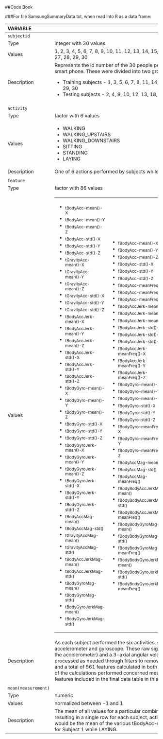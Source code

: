 ##Code Book

###For file SamsungSummaryData.txt, when read into R as a data frame:

|VARIABLE||
|:----|:----|
|```subjectid```||
|Type|integer with 30 values|
|Values|1, 2, 3, 4, 5, 6, 7, 8, 9, 10, 11, 12, 13, 14, 15,  16, 17, 18, 19, 20, 21, 22, 23, 24, 25, 26, 27, 28, 29, 30|
|Description|Represents the id number of the 30 people performing the experiment while wearing the smart phone. These were divided into two groups, one from training and one for testing.<ul><li>Training subjects - 1, 3, 5, 6, 7, 8, 11, 14, 15, 16, 17, 19, 21, 22, 23, 25, 26, 27, 28, 29, 30</li><li>Testing subjects - 2, 4, 9, 10, 12, 13, 18, 20, 24</li></ul>|
|||
|```activity```||
|Type|factor with 6 values|
|Values|<ul><li>WALKING</li><li>WALKING_UPSTAIRS</li><li>WALKING_DOWNSTAIRS</li><li>SITTING</li><li>STANDING</li><li>LAYING</li></ul>| 
|Description|One of 6 actions performed by subjects while wearing the smartphone|
|||
|```feature```||
|Type|factor with 86 values|
|Values|<table><tr><td><ul><li><sub>tBodyAcc-mean()-X</sub></li><li><sub>tBodyAcc-mean()-Y</sub></li><li><sub>tBodyAcc-mean()-Z</sub></li><li><sub>tBodyAcc-std()-X</sub></li><li><sub>tBodyAcc-std()-Y</sub></li><li><sub>tBodyAcc-std()-Z</sub></li><li><sub>tGravityAcc-mean()-X</sub></li><li><sub>tGravityAcc-mean()-Y</sub></li><li><sub>tGravityAcc-mean()-Z</sub></li><li><sub>tGravityAcc-std()-X</sub></li><li><sub>tGravityAcc-std()-Y</sub></li><li><sub>tGravityAcc-std()-Z</sub></li><li><sub>tBodyAccJerk-mean()-X</sub></li><li><sub>tBodyAccJerk-mean()-Y</sub></li><li><sub>tBodyAccJerk-mean()-Z</sub></li><li><sub>tBodyAccJerk-std()-X</sub></li><li><sub>tBodyAccJerk-std()-Y</sub></li><li><sub>tBodyAccJerk-std()-Z</sub></li><li><sub>tBodyGyro-mean()-X</sub></li><li><sub>tBodyGyro-mean()-Y</sub></li><li><sub>tBodyGyro-mean()-Z</sub></li><li><sub>tBodyGyro-std()-X</sub></li><li><sub>tBodyGyro-std()-Y</sub></li><li><sub>tBodyGyro-std()-Z</sub></li><li><sub>tBodyGyroJerk-mean()-X</sub></li><li><sub>tBodyGyroJerk-mean()-Y</sub></li><li><sub>tBodyGyroJerk-mean()-Z</sub></li><li><sub>tBodyGyroJerk-std()-X</sub></li><li><sub>tBodyGyroJerk-std()-Y</sub></li><li><sub>tBodyGyroJerk-std()-Z</sub></li><li><sub>tBodyAccMag-mean()</sub></li><li><sub>tBodyAccMag-std()</sub></li><li><sub>tGravityAccMag-mean()</sub></li><li><sub>tGravityAccMag-std()</sub></li><li><sub>tBodyAccJerkMag-mean()</sub></li><li><sub>tBodyAccJerkMag-std()</sub></li><li><sub>tBodyGyroMag-mean()</sub></li><li><sub>tBodyGyroMag-std()</sub></li><li><sub>tBodyGyroJerkMag-mean()</sub></li><li><sub>tBodyGyroJerkMag-std()</sub></li></ul></td><td><ul><li><sub>fBodyAcc-mean()-X</sub></sub></li><li><sub>fBodyAcc-mean()-Y</sub></li><li><sub>fBodyAcc-mean()-Z</sub></li><li><sub>fBodyAcc-std()-X</sub></li><li><sub>fBodyAcc-std()-Y</sub></li><li><sub>fBodyAcc-std()-Z</sub></li><li><sub>fBodyAcc-meanFreq()-X</sub></li><li><sub>fBodyAcc-meanFreq()-Y</sub></li><li><sub>fBodyAcc-meanFreq()-Z</sub></li><li><sub>fBodyAccJerk-mean()-X</sub></li><li><sub>fBodyAccJerk-mean()-Y</sub></li><li><sub>fBodyAccJerk-mean()-Z</sub></li><li><sub>fBodyAccJerk-std()-X</sub></li><li><sub>fBodyAccJerk-std()-Y</sub></li><li><sub>fBodyAccJerk-std()-Z</sub></li><li><sub>fBodyAccJerk-meanFreq()-X</sub></li><li><sub>fBodyAccJerk-meanFreq()-Y</sub></li><li><sub>fBodyAccJerk-meanFreq()-Z</sub></li><li><sub>fBodyGyro-mean()-X</sub></li><li><sub>fBodyGyro-mean()-Y</sub></li><li><sub>fBodyGyro-mean()-Z</sub></li><li><sub>fBodyGyro-std()-X</sub></li><li><sub>fBodyGyro-std()-Y</sub></li><li><sub>fBodyGyro-std()-Z</sub></li><li><sub>fBodyGyro-meanFreq()-X</sub></li><li><sub>fBodyGyro-meanFreq()-Y</sub></li><li><sub>fBodyGyro-meanFreq()-Z</sub></li><li><sub>fBodyAccMag-mean()</sub></li><li><sub>fBodyAccMag-std()</sub></li><li><sub>fBodyAccMag-meanFreq()</sub></li><li><sub>fBodyBodyAccJerkMag-mean()</sub></li><li><sub>fBodyBodyAccJerkMag-std()</sub></li><li><sub>fBodyBodyAccJerkMag-meanFreq()</sub></li><li><sub>fBodyBodyGyroMag-mean()</sub></li><li><sub>fBodyBodyGyroMag-std()</sub></li><li><sub>fBodyBodyGyroMag-meanFreq()</sub></li><li><sub>fBodyBodyGyroJerkMag-mean()</sub></li><li><sub>fBodyBodyGyroJerkMag-std()</sub></li><li><sub>fBodyBodyGyroJerkMag-meanFreq()</sub></li></ul></td><td><ul><li><sub>angle(tBodyAccMean,gravity)</sub></li><li><sub>angle(tBodyAccJerkMean),gravityMean)</sub></li><li><sub>angle(tBodyGyroMean,gravityMean)</sub></li><li><sub>angle(tBodyGyroJerkMean,gravityMean)</sub></li><li><sub>angle(X,gravityMean)</sub></li><li><sub>angle(Y,gravityMean)</sub></li><li><sub>angle(Z,gravityMean)</sub></li></ul></td></tr></table>|
|Description|As each subject performed the six activities, signals were recorded from the smartphone's accelerometer and gyroscope.  These raw signals were a 3-axial linear acceleration (via the accelerometer) and a 3-axial angular velocity (via the gyroscope).  These signals were processed as needed through filters to remove noise and the effects of gravity, sampled, and a total of 561 features calculated in both the time and frequency domains.  Eight-six of the calculations performed concerned mean and standard of deviation, which are the features included in the final data table in this assignment.|
|||
|```mean(measurement)```||
|Type|numeric|
|Values|normalized between -1 and 1|
|Description|The mean of all values for a particular combination of subject, activity and feature, resulting in a single row for each subject, activity and feature.  One such row, for example, would be the mean of the various tBodyAcc-mean()-X values (both train and test values), for Subject 1 while LAYING.|
